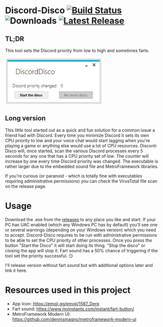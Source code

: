 # Discord-Disco [![Build Status](https://travis-ci.org/tryallthethings/Discord-Disco.svg?branch=master)](https://travis-ci.org/tryallthethings/Discord-Disco) ![Downloads](https://img.shields.io/github/downloads/tryallthethings/Discord-Disco/total.svg?style=flat) [![Latest Release](https://img.shields.io/github/v/release/tryallthethings/Discord-Disco.svg?logo=github)](https://github.com/tryallthethings/Discord-Disco/releases)
## TL;DR
This tool sets the Discord priority from low to high and sometimes farts.

<kbd><img src="screenshot.png"></kbd>

## Long version
This little tool started out as a quick and fun solution for a common issue a friend had with Discord. 
Every time you minimize Discord it sets its own CPU priority to low and your voice chat would start lagging when you're playing a game or anything else would use a lot of CPU resources.
Discord-Disco will, once started, scan the various Discord processes every 5 seconds for any one that has a CPU priority set of _low_. The counter will increase by one every time Discord priority was changed.
The executable is rather larger due to the embedded sound file and MetroFramework libraries.

If you're curious (or paranoid - which is totally fine with executables requiring administrative permissions) you can check the VirusTotal file scan on the release page.

# Usage
Download the .exe from the [releases](https://github.com/tryallthethings/Discord-Disco/releases) to any place you like and start. If your PC has UAC enabled (which any Windows PC has by default) you'll see one or several warnings (depending on your Windows version) which you need to accept. Discord-Disco requires to be run with administrative permissions to be able to set the CPU priority of other processes.
Once you press the button "Start the Disco" it will start doing its thing. "Stop the disco" or closing the app will stop it.
Fart sound has a 50% chance of triggering if the tool set the priority successful. :smirk:

I'll release version without fart sound but with additional options later and link it here.


# Resources used in this project
- App Icon: https://emoji.gg/emoji/1587_Derp
- Fart sound: https://www.myinstants.com/instant/fart-button/
- MetroFramework Modern UI: https://github.com/dennismagno/metroframework-modern-ui
